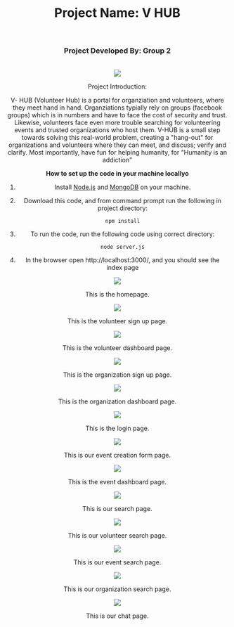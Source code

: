 <div align="center">
<h1>Project Name: V  HUB</h1><br>
<h3>Project Developed By: Group 2</h3><br>
<img src = "https://github.com/iub-cse-shq/v-hub/blob/master/public/images/logo.png">

Project Introduction:

V- HUB (Volunteer Hub) is a portal for organziation and volunteers, where they meet hand in hand. Organziations typially
rely on groups (facebook groups) which is in numbers and have to face the cost of security and trust.
Likewise, volunteers face even more trouble searching for volunteering events and trusted organizations who host them.
V-HUB is a small step towards solving this real-world problem, creating a "hang-out" for organizations and volunteers
where they can meet, and discuss; verify and clarify. Most importantly, have fun for helping humanity, for 
"Humanity is an addiction"



**How to set up the code in your machine locallyo**

1. Install [Node.js](https://nodejs.org/en/download/) and [MongoDB](https://www.mongodb.com/download-center?jmp=nav) on your machine.

2. Download this code, and from command prompt run the following in project directory:

   `npm install`


3. To run the code, run the following code using correct directory:

    `node server.js`

    
4. In the browser open http://localhost:3000/, and you should see the index page


<img src = "https://github.com/iub-cse-shq/v-hub/blob/master/public/images/readme%20images/home.png">

This is the homepage.

<img src = "https://github.com/iub-cse-shq/v-hub/blob/master/public/images/readme%20images/v_signup.png">

This is the volunteer sign up page.

<img src = "https://github.com/iub-cse-shq/v-hub/blob/master/public/images/readme%20images/v_dash.png">

This is the volunteer dashboard page.

<img src = "https://github.com/iub-cse-shq/v-hub/blob/master/public/images/readme%20images/o_signup.png">

This is the organization sign up page.

<img src = "https://github.com/iub-cse-shq/v-hub/blob/master/public/images/readme%20images/o_dash.png">

This is the organization dashboard page.

<img src = "https://github.com/iub-cse-shq/v-hub/blob/master/public/images/readme%20images/login.png">

This is the login page.

<img src = "https://github.com/iub-cse-shq/v-hub/blob/master/public/images/readme%20images/c_event.png">

This is our event creation form page.

<img src = "https://github.com/iub-cse-shq/v-hub/blob/master/public/images/readme%20images/e_dash.png">

This is the event dashboard page.

<img src = "https://github.com/iub-cse-shq/v-hub/blob/master/public/images/readme%20images/search.png">

This is our search page.

<img src = "https://github.com/iub-cse-shq/v-hub/blob/master/public/images/readme%20images/s_vol.png">

This is our volunteer search page.

<img src = "https://github.com/iub-cse-shq/v-hub/blob/master/public/images/readme%20images/s_evt.png">

This is our event search page.

<img src = "https://github.com/iub-cse-shq/v-hub/blob/master/public/images/readme%20images/s_org.png">

This is our organization search page.

<img src = "https://github.com/iub-cse-shq/v-hub/blob/master/public/images/readme%20images/chat.png">

This is our chat page.

</div>